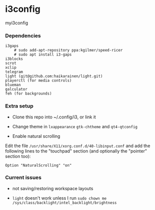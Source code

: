 # i3config
myi3config

### Dependencies

```
i3gaps 
    # sudo add-apt-repository ppa:kgilmer/speed-ricer
    # sudo apt install i3-gaps
i3blocks
scrot
xclip
telegram
light (git@github.com:haikarainen/light.git)
playerctl (for media controls)
blueman
galculator
feh (for backgrounds)
```

### Extra setup

* Clone this repo into ~/.config/i3, or link it

* Change theme in `lxappearance` `gtk-chtheme` and `qt4-qtconfig`

* Enable natural scrolling
    
Edit the file `/usr/share/X11/xorg.conf.d/40-libinput.conf` and add the following lines to the "touchpad" section (and optionally the "pointer" section too):

    Option "NaturalScrolling" "on"
    
    

### Current issues

* not saving/restoring workspace layouts

* `light` doesn't work unless I run `sudo chown me /sys/class/backlight/intel_backlight/brightness`
